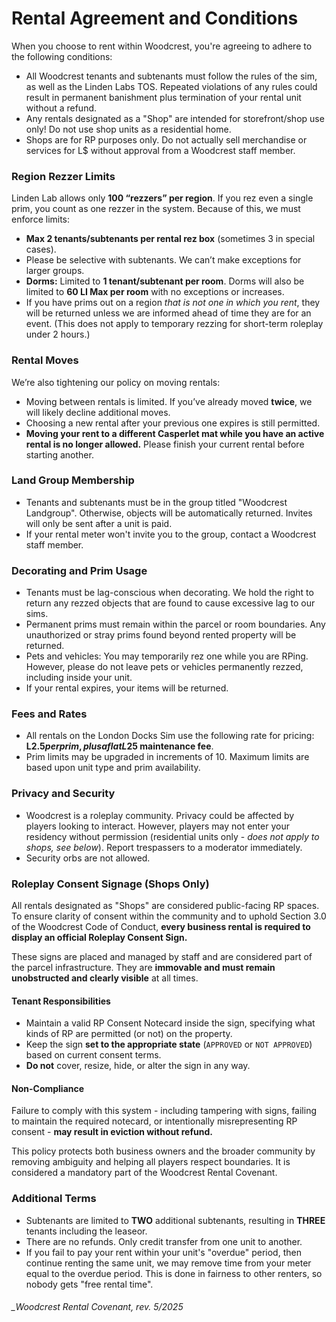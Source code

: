 # Rental Agreement and Conditions

When you choose to rent within Woodcrest, you're agreeing to adhere to the following conditions:
- All Woodcrest tenants and subtenants must follow the rules of the sim, as well as the Linden Labs TOS. Repeated violations of any rules could result in permanent banishment plus termination of your rental unit without a refund.
- Any rentals designated as a "Shop" are intended for storefront/shop use only! Do not use shop units as a residential home. 
- Shops are for RP purposes only. Do not actually sell merchandise or services for L$ without approval from a Woodcrest staff member.
  
### **Region Rezzer Limits**
Linden Lab allows only **100 “rezzers” per region**. If you rez even a single prim, you count as one rezzer in the system. Because of this, we must enforce limits:

- **Max 2 tenants/subtenants per rental rez box** (sometimes 3 in special cases).
- Please be selective with subtenants. We can’t make exceptions for larger groups.
- **Dorms:** Limited to **1 tenant/subtenant per room**. Dorms will also be limited to **60 LI Max per room** with no exceptions or increases.
- If you have prims out on a region *that is not one in which you rent*, they will be returned unless we are informed ahead of time they are for an event. (This does not apply to temporary rezzing for short-term roleplay under 2 hours.)

### **Rental Moves**
We’re also tightening our policy on moving rentals:

- Moving between rentals is limited. If you’ve already moved **twice**, we will likely decline additional moves.
- Choosing a new rental after your previous one expires is still permitted.
- **Moving your rent to a different Casperlet mat while you have an active rental is no longer allowed.** Please finish your current rental before starting another.

### Land Group Membership
- Tenants and subtenants must be in the group titled "Woodcrest Landgroup". Otherwise, objects will be automatically returned. Invites will only be sent after a unit is paid. 
- If your rental meter won't invite you to the group, contact a Woodcrest staff member.

### Decorating and Prim Usage
- Tenants must be lag-conscious when decorating. We hold the right to return any rezzed objects that are found to cause excessive lag to our sims.
- Permanent prims must remain within the parcel or room boundaries. Any unauthorized or stray prims found beyond rented property will be returned.
- Pets and vehicles: You may temporarily rez one while you are RPing. However, please do not leave pets or vehicles permanently rezzed, including inside your unit.
- If your rental expires, your items will be returned.

### Fees and Rates
- All rentals on the London Docks Sim use the following rate for pricing: **L$2.5 per prim, plus a flat L$25 maintenance fee**.
- Prim limits may be upgraded in increments of 10. Maximum limits are based upon unit type and prim availability.

### Privacy and Security
- Woodcrest is a roleplay community. Privacy could be affected by players looking to interact. However, players may not enter your residency without permission (residential units only - *does not apply to shops, see below*). Report trespassers to a moderator immediately.
- Security orbs are not allowed.

### Roleplay Consent Signage (Shops Only)

All rentals designated as "Shops" are considered public-facing RP spaces. To ensure clarity of consent within the community and to uphold Section 3.0 of the Woodcrest Code of Conduct, **every business rental is required to display an official Roleplay Consent Sign.**

These signs are placed and managed by staff and are considered part of the parcel infrastructure. They are **immovable and must remain unobstructed and clearly visible** at all times.

#### Tenant Responsibilities

- Maintain a valid RP Consent Notecard inside the sign, specifying what kinds of RP are permitted (or not) on the property.
- Keep the sign **set to the appropriate state** (`APPROVED` or `NOT APPROVED`) based on current consent terms.
- **Do not** cover, resize, hide, or alter the sign in any way.

#### Non-Compliance

Failure to comply with this system - including tampering with signs, failing to maintain the required notecard, or intentionally misrepresenting RP consent - **may result in eviction without refund.**

This policy protects both business owners and the broader community by removing ambiguity and helping all players respect boundaries. It is considered a mandatory part of the Woodcrest Rental Covenant.

### Additional Terms
- Subtenants are limited to **TWO** additional subtenants, resulting in **THREE** tenants including the leaseor.
- There are no refunds. Only credit transfer from one unit to another.
- If you fail to pay your rent within your unit's "overdue" period, then continue renting the same unit, we may remove time from your meter equal to the overdue period. This is done in fairness to other renters, so nobody gets "free rental time".

###### _Woodcrest Rental Covenant, rev. 5/2025

